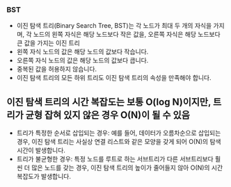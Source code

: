 ### BST

- 이진 탐색 트리(Binary Search Tree, BST)는 각 노드가 최대 두 개의 자식을 가지며, 각 노드의 왼쪽 자식은 해당 노드보다 작은 값을, 오른쪽 자식은 해당 노드보다 큰 값을 가지는 이진 트리
- 왼쪽 자식 노드의 값은 해당 노드의 값보다 작습니다.
- 오른쪽 자식 노드의 값은 해당 노드의 값보다 큽니다.
- 중복된 값을 허용하지 않습니다.
- 이진 탐색 트리의 모든 하위 트리도 이진 탐색 트리의 속성을 만족해야 합니다.

## 이진 탐색 트리의 시간 복잡도는 보통 O(log N)이지만, 트리가 균형 잡혀 있지 않은 경우 O(N)이 될 수 있음

- 트리가 특정한 순서로 삽입되는 경우: 예를 들어, 데이터가 오름차순으로 삽입되는 경우, 이진 탐색 트리는 사실상 연결 리스트와 같은 모양을 갖게 되어 O(N)의 탐색 시간이 발생합니다.
- 트리가 불균형한 경우: 특정 노드를 루트로 하는 서브트리가 다른 서브트리보다 훨씬 더 많은 노드를 갖는 경우, 이진 탐색 트리의 높이가 줄어들지 않아 O(N)의 시간 복잡도가 발생합니다.
